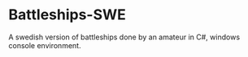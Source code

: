 # Battleships-SWE
A swedish version of battleships done by an amateur in C#, windows console environment.
